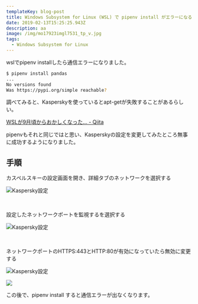 ```yaml
---
templateKey: blog-post
title: Windows Subsystem for Linux (WSL) で pipenv install がエラーになる
date: 2019-02-13T15:25:25.943Z
description: aa
image: /img/mo17923imgl7531_tp_v.jpg
tags:
  - Windows Subsystem for Linux
---
```

wslでpipenv installしたら通信エラーになりました。

```bash
$ pipenv install pandas
...
No versions found
Was https://pypi.org/simple reachable?
```

調べてみると、Kasperskyを使っているとapt-getが失敗することがあるらしい。

[WSLが9月頃からおかしくなった\.\.\. \- Qiita](https://qiita.com/Y_Aowashi/items/d355d90945305d925a3c)		

pipenvもそれと同じではと思い、Kasperskyの設定を変更してみたところ無事に成功するようになりました。

## 手順

カスペルスキーの設定画面を開き、詳細タブのネットワークを選択する

![Kaspersky設定](/img/kaspe001.png)

 ​ 

設定したネットワークポートを監視するを選択する

![Kaspersky設定](/img/kaspe002.png)

 ​ 

ネットワークポートのHTTPS:443とHTTP:80が有効になっていたら無効に変更する

![Kaspersky設定](/img/kaspe003.png)



![](/img/kaspe004.png)

この後で、pipenv install すると通信エラーが出なくなります。
